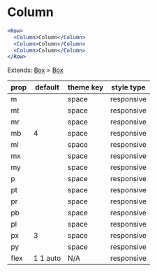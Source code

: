 # Column

```.jsx
<Row>
  <Column>Column</Column>
  <Column>Column</Column>
  <Column>Column</Column>
</Row>

```



Extends: [Box](/components/Box) > [Box](/components/Box)

prop | default | theme key | style type
---|---|---|---
m |  | space | responsive
mt |  | space | responsive
mr |  | space | responsive
mb | 4 | space | responsive
ml |  | space | responsive
mx |  | space | responsive
my |  | space | responsive
p |  | space | responsive
pt |  | space | responsive
pr |  | space | responsive
pb |  | space | responsive
pl |  | space | responsive
px | 3 | space | responsive
py |  | space | responsive
flex | 1 1 auto | N/A | responsive